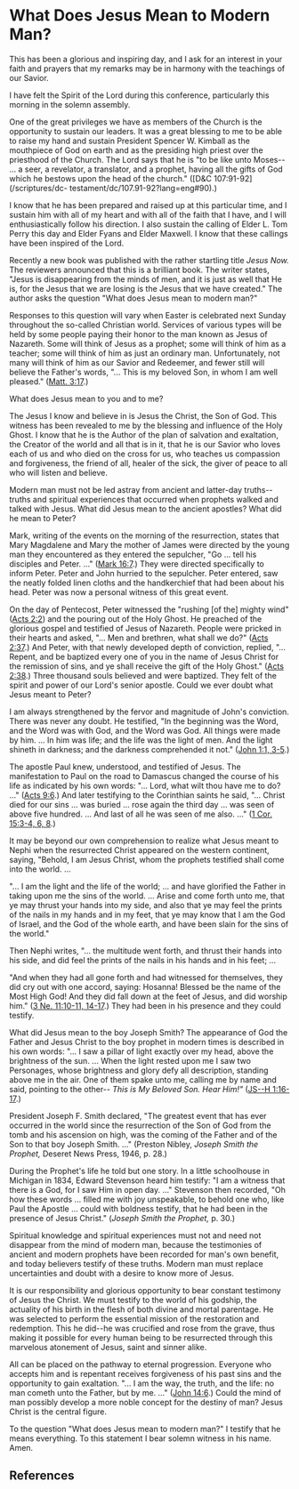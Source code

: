 # What Does Jesus Mean to Modern Man?

This has been a glorious and inspiring day, and I ask for an interest in your
faith and prayers that my remarks may be in harmony with the teachings of our
Savior.

I have felt the Spirit of the Lord during this conference, particularly this
morning in the solemn assembly.

One of the great privileges we have as members of the Church is the
opportunity to sustain our leaders. It was a great blessing to me to be able
to raise my hand and sustain President Spencer W. Kimball as the mouthpiece of
God on earth and as the presiding high priest over the priesthood of the
Church. The Lord says that he is "to be like unto Moses-- ... a seer, a
revelator, a translator, and a prophet, having all the gifts of God which he
bestows upon the head of the church." ([D&amp;C 107:91-92](/scriptures/dc-
testament/dc/107.91-92?lang=eng#90).)

I know that he has been prepared and raised up at this particular time, and I
sustain him with all of my heart and with all of the faith that I have, and I
will enthusiastically follow his direction. I also sustain the calling of
Elder L. Tom Perry this day and Elder Fyans and Elder Maxwell. I know that
these callings have been inspired of the Lord.

Recently a new book was published with the rather startling title _Jesus Now._
The reviewers announced that this is a brilliant book. The writer states,
"Jesus is disappearing from the minds of men, and it is just as well that He
is, for the Jesus that we are losing is the Jesus that we have created." The
author asks the question "What does Jesus mean to modern man?"

Responses to this question will vary when Easter is celebrated next Sunday
throughout the so-called Christian world. Services of various types will be
held by some people paying their honor to the man known as Jesus of Nazareth.
Some will think of Jesus as a prophet; some will think of him as a teacher;
some will think of him as just an ordinary man. Unfortunately, not many will
think of him as our Savior and Redeemer, and fewer still will believe the
Father's words, "... This is my beloved Son, in whom I am well pleased." ([Matt.
3:17](/scriptures/nt/matt/3.17?lang=eng#16).)

What does Jesus mean to you and to me?

The Jesus I know and believe in is Jesus the Christ, the Son of God. This
witness has been revealed to me by the blessing and influence of the Holy
Ghost. I know that he is the Author of the plan of salvation and exaltation,
the Creator of the world and all that is in it, that he is our Savior who
loves each of us and who died on the cross for us, who teaches us compassion
and forgiveness, the friend of all, healer of the sick, the giver of peace to
all who will listen and believe.

Modern man must not be led astray from ancient and latter-day truths--truths
and spiritual experiences that occurred when prophets walked and talked with
Jesus. What did Jesus mean to the ancient apostles? What did he mean to Peter?

Mark, writing of the events on the morning of the resurrection, states that
Mary Magdalene and Mary the mother of James were directed by the young man
they encountered as they entered the sepulcher, "Go ... tell his disciples and
Peter. ..." ([Mark 16:7](/scriptures/nt/mark/16.7?lang=eng#6).) They were
directed specifically to inform Peter. Peter and John hurried to the
sepulcher. Peter entered, saw the neatly folded linen cloths and the
handkerchief that had been about his head. Peter was now a personal witness of
this great event.

On the day of Pentecost, Peter witnessed the "rushing [of the] mighty wind"
([Acts 2:2](/scriptures/nt/acts/2.2?lang=eng#1)) and the pouring out of the
Holy Ghost. He preached of the glorious gospel and testified of Jesus of
Nazareth. People were pricked in their hearts and asked, "... Men and brethren,
what shall we do?" ([Acts 2:37](/scriptures/nt/acts/2.37?lang=eng#36).) And
Peter, with that newly developed depth of conviction, replied, "... Repent, and
be baptized every one of you in the name of Jesus Christ for the remission of
sins, and ye shall receive the gift of the Holy Ghost." ([Acts
2:38](/scriptures/nt/acts/2.38?lang=eng#37).) Three thousand souls believed
and were baptized. They felt of the spirit and power of our Lord's senior
apostle. Could we ever doubt what Jesus meant to Peter?

I am always strengthened by the fervor and magnitude of John's conviction.
There was never any doubt. He testified, "In the beginning was the Word, and
the Word was with God, and the Word was God. All things were made by him. ... In
him was life; and the life was the light of men. And the light shineth in
darkness; and the darkness comprehended it not." ([John 1:1,
3-5](/scriptures/nt/john/1.1,3-5?lang=eng#0).)

The apostle Paul knew, understood, and testified of Jesus. The manifestation
to Paul on the road to Damascus changed the course of his life as indicated by
his own words: "... Lord, what wilt thou have me to do? ..." ([Acts
9:6](/scriptures/nt/acts/9.6?lang=eng#5).) And later testifying to the
Corinthian saints he said, "... Christ died for our sins ... was buried ... rose
again the third day ... was seen of above five hundred. ... And last of all he was
seen of me also. ..." ([1 Cor. 15:3-4, 6,
8](/scriptures/nt/1-cor/15.3-4,6,8?lang=eng#2).)

It may be beyond our own comprehension to realize what Jesus meant to Nephi
when the resurrected Christ appeared on the western continent, saying,
"Behold, I am Jesus Christ, whom the prophets testified shall come into the
world. ...

"... I am the light and the life of the world; ... and have glorified the Father
in taking upon me the sins of the world. ... Arise and come forth unto me, that
ye may thrust your hands into my side, and also that ye may feel the prints of
the nails in my hands and in my feet, that ye may know that I am the God of
Israel, and the God of the whole earth, and have been slain for the sins of
the world."

Then Nephi writes, "... the multitude went forth, and thrust their hands into
his side, and did feel the prints of the nails in his hands and in his feet; ...

"And when they had all gone forth and had witnessed for themselves, they did
cry out with one accord, saying: Hosanna! Blessed be the name of the Most High
God! And they did fall down at the feet of Jesus, and did worship him." ([3
Ne. 11:10-11, 14-17](/scriptures/bofm/3-ne/11.10-11,14-17?lang=eng#9).) They
had been in his presence and they could testify.

What did Jesus mean to the boy Joseph Smith? The appearance of God the Father
and Jesus Christ to the boy prophet in modern times is described in his own
words: "... I saw a pillar of light exactly over my head, above the brightness
of the sun. ... When the light rested upon me I saw two Personages, whose
brightness and glory defy all description, standing above me in the air. One
of them spake unto me, calling me by name and said, pointing to the other--
_This is My Beloved Son. Hear Him!"_ ([JS--H
1:16-17](/scriptures/pgp/js-h/1.16-17?lang=eng#15).)

President Joseph F. Smith declared, "The greatest event that has ever occurred
in the world since the resurrection of the Son of God from the tomb and his
ascension on high, was the coming of the Father and of the Son to that boy
Joseph Smith. ..." (Preston Nibley, _Joseph Smith the Prophet,_ Deseret News
Press, 1946, p. 28.)

During the Prophet's life he told but one story. In a little schoolhouse in
Michigan in 1834, Edward Stevenson heard him testify: "I am a witness that
there is a God, for I saw Him in open day. ..." Stevenson then recorded, "Oh how
these words ... filled me with joy unspeakable, to behold one who, like Paul the
Apostle ... could with boldness testify, that he had been in the presence of
Jesus Christ." (_Joseph Smith the Prophet,_ p. 30.)

Spiritual knowledge and spiritual experiences must not and need not disappear
from the mind of modern man, because the testimonies of ancient and modern
prophets have been recorded for man's own benefit, and today believers testify
of these truths. Modern man must replace uncertainties and doubt with a desire
to know more of Jesus.

It is our responsibility and glorious opportunity to bear constant testimony
of Jesus the Christ. We must testify to the world of his godship, the
actuality of his birth in the flesh of both divine and mortal parentage. He
was selected to perform the essential mission of the restoration and
redemption. This he did--he was crucified and rose from the grave, thus making
it possible for every human being to be resurrected through this marvelous
atonement of Jesus, saint and sinner alike.

All can be placed on the pathway to eternal progression. Everyone who accepts
him and is repentant receives forgiveness of his past sins and the opportunity
to gain exaltation. "... I am the way, the truth, and the life: no man cometh
unto the Father, but by me. ..." ([John
14:6](/scriptures/nt/john/14.6?lang=eng#5).) Could the mind of man possibly
develop a more noble concept for the destiny of man? Jesus Christ is the
central figure.

To the question "What does Jesus mean to modern man?" I testify that he means
everything. To this statement I bear solemn witness in his name. Amen.

## References

